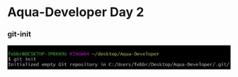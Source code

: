 # Aqua-Developer Day 2

### git-init
![](https://github.com/febbryandika/aqua-developer/blob/master/Day_2/Version_Control/Image/git-init.jpg)
